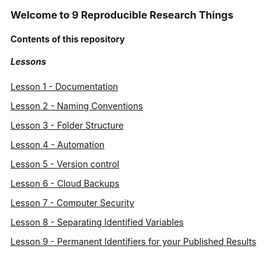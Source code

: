 ### Welcome to 9 Reproducible Research Things

#### Contents of this repository

##### Lessons
[Lesson 1 - Documentation](Step1Documentation.md)

<a href='Step2Naming.md'>Lesson 2 - Naming Conventions</a><br>

<a href='Step3FolderStruct.md'>Lesson 3 - Folder Structure</a><br>

<a href='Step4Automation.md'>Lesson 4 - Automation</a><br>

<a href='Step5Version.md'>Lesson 5 - Version control</a><br>

<a href='Step6CloudBackup.md'>Lesson 6 - Cloud Backups</a><br>

<a href='Step7CompSecurity.md'>Lesson 7 - Computer Security</a><br>

<a href='Step8SepId.md'>Lesson 8 - Separating Identified Variables</a><br>

<a href='Step9Identifiers.md'>Lesson 9 - Permanent Identifiers for your Published Results</a><br>

